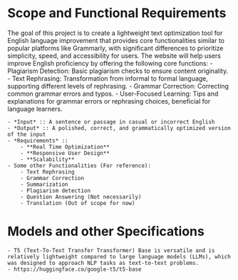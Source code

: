 # Scope and Functional Requirements

The goal of this project is to create a lightweight text optimization tool for English language improvement that provides core functionalities similar to popular platforms like Grammarly, with significant differences to prioritize simplicity, speed, and accessibility for users. The website will help users improve English proficiency by offering the following core functions:
    - Plagiarism Detection: Basic plagiarism checks to ensure content originality.
    - Text Rephrasing: Transformation from informal to formal language, supporting different levels of rephrasing.
    - Grammar Correction: Correcting common grammar errors and typos.
    -  User-Focused Learning: Tips and explanations for grammar errors or rephrasing choices, beneficial for language learners.

    - *Input* :: A sentence or passage in casual or incorrect English
    - *Output* :: A polished, correct, and grammatically optimized version of the input
    - *Requirements* ::
        - **Real Time Optimization** 
        - **Responsive User Design**
        - **Scalability**
    - Some other Functionalities (For reference):
        - Text Rephrasing
        - Grammar Correction
        - Summarization
        - Plagiarism detection
        - Question Answering (Not necessarily)
        - Translation (Out of scope for now)

# Models and other Specifications
    - T5 (Text-To-Text Transfer Transformer) Base is versatile and is relatively lightweight compared to large language models (LLMs), which was designed to approach NLP tasks as text-to-text problems. 
    - https://huggingface.co/google-t5/t5-base